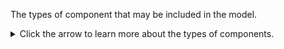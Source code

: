The types of component that may be included in the model.

<details>
<summary>Click the arrow to learn more about the types of components.</summary>

  – aerosol: the behaviour and evolution of aerosols suspended in the atmosphere.
  – atmosphere: dynamical, thermodynamical, and physical processes in the atmosphere.
  – atmospheric chemistry: the behaviour and evolution of the chemical composition of the atmosphere.
  – land surface: water, energy, and mass fluxes between the surface and the atmosphere.
  – land ice: frozen freshwater in glaciers, ice-caps, ice-sheets, and ice-shelves.
  – ocean: dynamical, thermodynamical, and physical processes in the ocean.
  – ocean biogeochemistry: biological, geological, and chemical processes in the ocean.
  – sea ice: frozen seawater that floats on the ocean surface.

</details>

